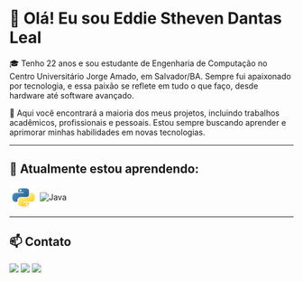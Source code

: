 # 👋 Olá! Eu sou Eddie Stheven Dantas Leal

🎓 Tenho 22 anos e sou estudante de Engenharia de Computação no Centro Universitário Jorge Amado, em Salvador/BA. Sempre fui apaixonado por tecnologia, e essa paixão se reflete em tudo o que faço, desde hardware até software avançado.

🚀 Aqui você encontrará a maioria dos meus projetos, incluindo trabalhos acadêmicos, profissionais e pessoais. Estou sempre buscando aprender e aprimorar minhas habilidades em novas tecnologias.

---

## 🚧 Atualmente estou aprendendo:

<div style="display: inline_block">
  <img align="center" alt="Python" height="40" width="50" src="https://raw.githubusercontent.com/devicons/devicon/master/icons/python/python-original.svg"> 
  <img align="center" alt="Java" height="40" width="50" src="https://cdn.jsdelivr.net/gh/devicons/devicon/icons/java/java-original.svg" />
</div>

---

## 📫 Contato

<div>
  <a href="https://instagram.com/oedydali" target="_blank"><img src="https://img.shields.io/badge/-Instagram-%23E4405F?style=for-the-badge&logo=instagram&logoColor=white" target="_blank"></a> 
  <a href="mailto:eddiestheven@gmail.com"><img src="https://img.shields.io/badge/-Gmail-%23333?style=for-the-badge&logo=gmail&logoColor=white" target="_blank"></a>
  <a href="https://www.linkedin.com/in/eddiestheven" target="_blank"><img src="https://img.shields.io/badge/-LinkedIn-%230077B5?style=for-the-badge&logo=linkedin&logoColor=white" target="_blank"></a> 
</div>


